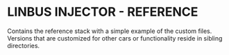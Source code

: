 LINBUS INJECTOR - REFERENCE
===========================

Contains the reference stack with a simple example of the custom files. Versions
that are customized for other cars or functionality reside in sibling directories.

 
